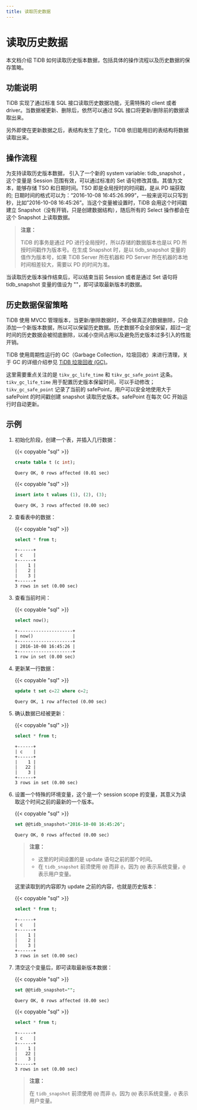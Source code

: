```yaml
---
title: 读取历史数据
---
```


# 读取历史数据

本文档介绍 TiDB 如何读取历史版本数据，包括具体的操作流程以及历史数据的保存策略。

## 功能说明

TiDB 实现了通过标准 SQL 接口读取历史数据功能，无需特殊的 client 或者 driver。当数据被更新、删除后，依然可以通过 SQL 接口将更新/删除前的数据读取出来。

另外即使在更新数据之后，表结构发生了变化，TiDB 依旧能用旧的表结构将数据读取出来。

## 操作流程

为支持读取历史版本数据， 引入了一个新的 system variable: tidb_snapshot ，这个变量是 Session 范围有效，可以通过标准的 Set 语句修改其值。其值为文本，能够存储 TSO 和日期时间。TSO 即是全局授时的时间戳，是从 PD 端获取的; 日期时间的格式可以为：“2016-10-08 16:45:26.999”，一般来说可以只写到秒，比如”2016-10-08 16:45:26”。当这个变量被设置时，TiDB 会用这个时间戳建立 Snapshot（没有开销，只是创建数据结构），随后所有的 Select 操作都会在这个 Snapshot 上读取数据。

> **注意：**
>
> TiDB 的事务是通过 PD 进行全局授时，所以存储的数据版本也是以 PD 所授时间戳作为版本号。在生成 Snapshot 时，是以 tidb_snapshot 变量的值作为版本号，如果 TiDB Server 所在机器和 PD Server 所在机器的本地时间相差较大，需要以 PD 的时间为准。

当读取历史版本操作结束后，可以结束当前 Session 或者是通过 Set 语句将 tidb_snapshot 变量的值设为 ""，即可读取最新版本的数据。

## 历史数据保留策略

TiDB 使用 MVCC 管理版本，当更新/删除数据时，不会做真正的数据删除，只会添加一个新版本数据，所以可以保留历史数据。历史数据不会全部保留，超过一定时间的历史数据会被彻底删除，以减小空间占用以及避免历史版本过多引入的性能开销。

TiDB 使用周期性运行的 GC（Garbage Collection，垃圾回收）来进行清理，关于 GC 的详细介绍参见 [TiDB 垃圾回收 (GC)](/garbage-collection-overview.md)。

这里需要重点关注的是 `tikv_gc_life_time` 和 `tikv_gc_safe_point` 这条。`tikv_gc_life_time` 用于配置历史版本保留时间，可以手动修改；`tikv_gc_safe_point` 记录了当前的 safePoint，用户可以安全地使用大于 safePoint 的时间戳创建 snapshot 读取历史版本。safePoint 在每次 GC 开始运行时自动更新。

## 示例

1. 初始化阶段，创建一个表，并插入几行数据：

    {{< copyable "sql" >}}

    ```sql
    create table t (c int);
    ```

    ```
    Query OK, 0 rows affected (0.01 sec)
    ```

    {{< copyable "sql" >}}

    ```sql
    insert into t values (1), (2), (3);
    ```

    ```
    Query OK, 3 rows affected (0.00 sec)
    ```

2. 查看表中的数据：

    {{< copyable "sql" >}}

    ```sql
    select * from t;
    ```

    ```
    +------+
    | c    |
    +------+
    |    1 |
    |    2 |
    |    3 |
    +------+
    3 rows in set (0.00 sec)
    ```

3. 查看当前时间：

    {{< copyable "sql" >}}

    ```sql
    select now();
    ```

    ```
    +---------------------+
    | now()               |
    +---------------------+
    | 2016-10-08 16:45:26 |
    +---------------------+
    1 row in set (0.00 sec)
    ```

4. 更新某一行数据：

    {{< copyable "sql" >}}

    ```sql
    update t set c=22 where c=2;
    ```

    ```
    Query OK, 1 row affected (0.00 sec)
    ```

5. 确认数据已经被更新：

    {{< copyable "sql" >}}

    ```sql
    select * from t;
    ```

    ```
    +------+
    | c    |
    +------+
    |    1 |
    |   22 |
    |    3 |
    +------+
    3 rows in set (0.00 sec)
    ```

6. 设置一个特殊的环境变量，这个是一个 session scope 的变量，其意义为读取这个时间之前的最新的一个版本。

    {{< copyable "sql" >}}

    ```sql
    set @@tidb_snapshot="2016-10-08 16:45:26";
    ```

    ```
    Query OK, 0 rows affected (0.00 sec)
    ```

    > **注意：**
    >
    > - 这里的时间设置的是 update 语句之前的那个时间。
    > - 在 `tidb_snapshot` 前须使用 `@@` 而非 `@`，因为 `@@` 表示系统变量，`@` 表示用户变量。

    这里读取到的内容即为 update 之前的内容，也就是历史版本：

    {{< copyable "sql" >}}

    ```sql
    select * from t;
    ```

    ```
    +------+
    | c    |
    +------+
    |    1 |
    |    2 |
    |    3 |
    +------+
    3 rows in set (0.00 sec)
    ```

7. 清空这个变量后，即可读取最新版本数据：

    {{< copyable "sql" >}}

    ```sql
    set @@tidb_snapshot="";
    ```

    ```
    Query OK, 0 rows affected (0.00 sec)
    ```

    {{< copyable "sql" >}}

    ```sql
    select * from t;
    ```

    ```
    +------+
    | c    |
    +------+
    |    1 |
    |   22 |
    |    3 |
    +------+
    3 rows in set (0.00 sec)
    ```

    > **注意：**
    >
    > 在 `tidb_snapshot` 前须使用 `@@` 而非 `@`，因为 `@@` 表示系统变量，`@` 表示用户变量。

